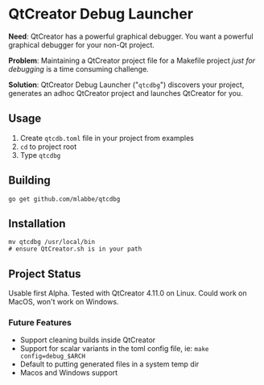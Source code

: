 # QtCreator Debug Launcher #

**Need**: QtCreator has a powerful graphical debugger.  You want a powerful graphical debugger for your non-Qt project.

**Problem**: Maintaining a QtCreator project file for a Makefile project _just for debugging_ is a time consuming challenge.

**Solution**: QtCreator Debug Launcher ("`qtcdbg`") discovers your project, generates an adhoc QtCreator project and launches QtCreator for you.

## Usage ##

 1. Create `qtcdb.toml` file in your project from examples
 2. `cd` to project root
 3. Type `qtcdbg`

## Building ##

    go get github.com/mlabbe/qtcdbg
    
## Installation ##

    mv qtcdbg /usr/local/bin
    # ensure QtCreator.sh is in your path 

## Project Status ##

Usable first Alpha. Tested with QtCreator 4.11.0 on Linux.  Could work on MacOS, won't work on Windows.

### Future Features ###

 - Support cleaning builds inside QtCreator
 - Support for scalar variants in the toml config file, ie: `make config=debug_$ARCH`
 - Default to putting generated files in a system temp dir
 - Macos and Windows support
 
